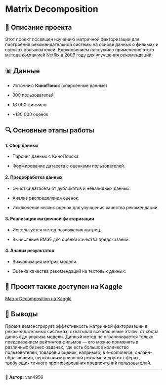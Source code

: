 # Matrix Decomposition
  
## 📌 Описание проекта
  
Этот проект посвящен изучению матричной факторизации для построения рекомендательной системы на основе данных о фильмах и оценках пользователей. Вдохновением послужило применение этого метода компанией Netflix в 2006 году для улучшения рекомендаций.  
  
## 📊 Данные

- Источник: **КиноПоиск** (спарсенные данные)

- 300 пользователей

- 16 000 фильмов

- ~130 000 оценок

## 🔍 Основные этапы работы

#### 1. Сбор данных

- Парсинг данных с КиноПоиска.

- Формирование датасета с оценками пользователей.

#### 2. Предобработка данных

- Очистка датасета от дубликатов и невалидных данных.

- Анализ распределения оценок.

- Исключение низких оценок для улучшения качества рекомендаций.

#### 3. Реализация матричной факторизации

- Используется метод разложения матриц.

- Вычисление RMSE для оценки качества предсказаний.

#### 4. Анализ результатов

- Визуализация метрик модели.

- Оценка качества рекомендаций на тестовых данных.

## 📌 Проект также доступен на Kaggle

[Matrix Decomposition на Kaggle](https://www.kaggle.com/code/ivan4956/matrix-decomposition)

## 🏁 Выводы

Проект демонстрирует эффективность матричной факторизации в рекомендательных системах, охватывая все ключевые этапы: от сбора данных до анализа модели. Данный метод не ограничивается только предсказанием рейтингов фильмов — его можно применять в различных бизнес-задачах, где есть большое количество пользователей, товаров и оценок, например, в e-commerce, онлайн-образовании, персонализированной рекламе и других сферах, требующих точного прогнозирования предпочтений пользователей.  

---

📌 **Автор:** van4956
